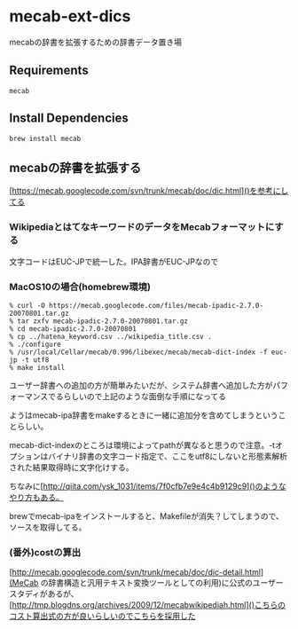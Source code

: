 mecab-ext-dics
====
mecabの辞書を拡張するための辞書データ置き場

## Requirements

    mecab


## Install Dependencies

    brew install mecab


## mecabの辞書を拡張する

[https://mecab.googlecode.com/svn/trunk/mecab/doc/dic.html]()を参考にしてる

### WikipediaとはてなキーワードのデータをMecabフォーマットにする

文字コードはEUC-JPで統一した。IPA辞書がEUC-JPなので


### MacOS10の場合(homebrew環境)
    % curl -O https://mecab.googlecode.com/files/mecab-ipadic-2.7.0-20070801.tar.gz
    % tar zxfv mecab-ipadic-2.7.0-20070801.tar.gz
    % cd mecab-ipadic-2.7.0-20070801
    % cp ../hatena_keyword.csv ../wikipedia_title.csv .
    % ./configure
    % /usr/local/Cellar/mecab/0.996/libexec/mecab/mecab-dict-index -f euc-jp -t utf8
    % make install

ユーザー辞書への追加の方が簡単みたいだが、システム辞書へ追加した方がパフォーマンスでるらしいので上記のような面倒な手順になってる

ようはmecab-ipa辞書をmakeするときに一緒に追加分を含めてしまうということらしい。

mecab-dict-indexのところは環境によってpathが異なると思うので注意。-tオプションはバイナリ辞書の文字コード指定で、ここをutf8にしないと形態素解析された結果取得時に文字化けする。


ちなみに[http://qiita.com/ysk_1031/items/7f0cfb7e9e4c4b9129c9]()のようなやり方もある。

brewでmecab-ipaをインストールすると、Makefileが消失？してしまうので、ソースを取得してる。


### (番外)costの算出
[http://mecab.googlecode.com/svn/trunk/mecab/doc/dic-detail.html](MeCab の辞書構造と汎用テキスト変換ツールとしての利用)に公式のユーザースタディがあるが、[http://tmp.blogdns.org/archives/2009/12/mecabwikipediah.html]()こちらのコスト算出式の方が良いらしいのでこちらを採用した
